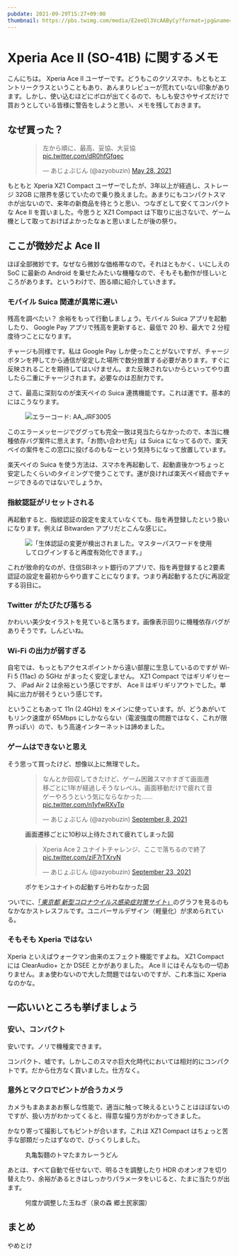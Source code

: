 ```yaml
---
pubdate: 2021-09-29T15:27+09:00
thumbnail: https://pbs.twimg.com/media/E2eeQl3VcAAByCy?format=jpg&name=large
---
```


# Xperia Ace II (SO-41B) に関するメモ

こんにちは。 Xperia Ace II ユーザーです。どうもこのクソスマホ、もともとエントリークラスということもあり、あんまりレビューが荒れていない印象があります。しかし、使い込むほどにボロが出てくるので、もしも安さやサイズだけで買おうとしている皆様に警告をしようと思い、メモを残しておきます。

## なぜ買った？

<figure class="fig-tweet">
<blockquote class="twitter-tweet" data-dnt="true"><p lang="ja" dir="ltr">左から順に、最高、妥協、大妥協 <a href="https://t.co/dR0hfGfqec">pic.twitter.com/dR0hfGfqec</a></p>&mdash; あじょぶじん (@azyobuzin) <a href="https://twitter.com/azyobuzin/status/1398260223115030530?ref_src=twsrc%5Etfw">May 28, 2021</a></blockquote>
</figure>

もともと Xperia XZ1 Compact ユーザーでしたが、3年以上が経過し、ストレージ 32GB に限界を感じていたので乗り換えました。あまりにもコンパクトスマホが出ないので、来年の新商品を待とうと思い、つなぎとして安くてコンパクトな Ace II を買いました。今思うと XZ1 Compact は下取りに出さないで、ゲーム機として取っておけばよかったなぁと思いましたが後の祭り。

## ここが微妙だよ Ace II

ほぼ全部微妙です。なぜなら微妙な価格帯なので。それはともかく、いにしえの SoC に最新の Android を乗せたみたいな機種なので、そもそも動作が怪しいところがあります。というわけで、困る順に紹介していきます。

### モバイル Suica 関連が異常に遅い

残高を調べたい？ 余裕をもって行動しましょう。モバイル Suica アプリを起動したり、 Google Pay アプリで残高を更新すると、最低で 20 秒、最大で 2 分程度待つことになります。

チャージも同様です。私は Google Pay しか使ったことがないですが、チャージボタンを押してから通信が安定した場所で数分放置する必要があります。すぐに反映されることを期待してはいけません。また反映されないからといってやり直したら二重にチャージされます。必要なのは忍耐力です。

さて、最高に深刻なのが楽天ペイの Suica 連携機能です。これは運です。基本的にはこうなります。

<figure class="fig-img"><img src="https://cdn-ak.f.st-hatena.com/images/fotolife/a/azyobuzin/20210929/20210929143248.jpg" alt="エラーコード: AA_JRF3005" /></figure>

このエラーメッセージでググっても完全一致は見当たらなかったので、本当に機種依存バグ案件に思えます。「お問い合わせ先」は Suica になってるので、楽天ペイの案件をこの窓口に投げるのもなーという気持ちになって放置しています。

楽天ペイの Suica を使う方法は、スマホを再起動して、起動直後かつちょっと安定したくらいのタイミングで使うことです。運が良ければ楽天ペイ経由でチャージできるのではないでしょうか。

### 指紋認証がリセットされる

再起動すると、指紋認証の設定を変えていなくても、指を再登録したという扱いになります。例えば Bitwarden アプリだとこんな感じに。

<figure class="fig-img"><img src="https://cdn-ak.f.st-hatena.com/images/fotolife/a/azyobuzin/20211015/20211015162228.jpg" alt="「生体認証の変更が検出されました。マスターパスワードを使用してログインすると再度有効化できます。」" /></figure>

これが致命的なのが、住信SBIネット銀行のアプリで、指を再登録すると2要素認証の設定を最初からやり直すことになります。つまり再起動するたびに再設定する羽目に。

### Twitter がたびたび落ちる

かわいい美少女イラストを見ていると落ちます。画像表示回りに機種依存バグがありそうです。しんどいね。

### Wi-Fi の出力が弱すぎる

自宅では、もっともアクセスポイントから遠い部屋に生息しているのですが Wi-Fi 5 (11ac) の 5GHz がまったく安定しません。 XZ1 Compact ではギリギリセーフ、 iPad Air 2 は余裕という感じですが、 Ace II はギリギリアウトでした。単純に出力が弱そうという感じです。

ということもあって 11n (2.4GHz) をメインに使っています。が、どうあがいてもリンク速度が 65Mbps にしかならない（電波強度の問題ではなく、これが限界っぽい）ので、もう高速インターネットは諦めました。

### ゲームはできないと思え

そう思って買ったけど、想像以上に無理でした。

<figure class="fig-tweet">
<blockquote class="twitter-tweet" data-conversation="none" data-dnt="true"><p lang="ja" dir="ltr">なんとか回収してきたけど、ゲーム困難スマホすぎて画面遷移ごとに1年が経過しそうなレベル。画面移動だけで疲れて音ゲーやろうという気にならなかった…… <a href="https://t.co/n1yfwRXyTp">pic.twitter.com/n1yfwRXyTp</a></p>&mdash; あじょぶじん (@azyobuzin) <a href="https://twitter.com/azyobuzin/status/1435656383400067072?ref_src=twsrc%5Etfw">September 8, 2021</a></blockquote>
<figcaption>画面遷移ごとに10秒以上待たされて疲れてしまった図</figcaption>
</figure>

<figure class="fig-tweet">
<blockquote class="twitter-tweet" data-dnt="true"><p lang="ja" dir="ltr">Xperia Ace 2 ユナイトチャレンジ、ここで落ちるので終了 <a href="https://t.co/ziF7rTXryN">pic.twitter.com/ziF7rTXryN</a></p>&mdash; あじょぶじん (@azyobuzin) <a href="https://twitter.com/azyobuzin/status/1440895715316699138?ref_src=twsrc%5Etfw">September 23, 2021</a></blockquote><script async src="https://platform.twitter.com/widgets.js" charset="utf-8"></script>
<figcaption>ポケモンユナイトの起動すら叶わなかった図</figcaption>
</figure>

ついでに、[「<cite>東京都 新型コロナウイルス感染症対策サイト</cite>」](https://stopcovid19.metro.tokyo.lg.jp/)のグラフを見るのもなかなかストレスフルです。ユニバーサルデザイン（軽量化）が求められている。

### そもそも Xperia ではない

Xperia といえばウォークマン由来のエフェクト機能ですよね。 XZ1 Compact には ClearAudio+ とか DSEE とかがありました。 Ace II にはそんなもの一切ありません。まぁ使わないので大した問題ではないのですが、これ本当に Xperia なのかな。

## 一応いいところも挙げましょう

### 安い、コンパクト

安いです。ノリで機種変できます。

コンパクト、嘘です。しかしこのスマホ巨大化時代においては相対的にコンパクトです。だから仕方なく買いました。仕方なく。

### 意外とマクロでピントが合うカメラ

カメラもまあまあお察しな性能で、適当に触って映えるということはほぼないのですが、扱い方がわかってくると、得意な撮り方がわかってきました。

かなり寄って撮影してもピントが合います。これは XZ1 Compact はちょっと苦手な部類だったはずなので、びっくりしました。

<figure class="fig-img">
<img src="https://cdn-ak.f.st-hatena.com/images/fotolife/a/azyobuzin/20210909/20210909180236.jpg" alt="" />
<figcaption>丸亀製麵のトマたまカレーうどん</figcaption>
</figure>

あとは、すべて自動で任せないで、明るさを調整したり HDR のオンオフを切り替えたり、余裕があるときはしっかりパラメータをいじると、たまに当たりが出ます。

<figure class="fig-img">
<img src="https://cdn-ak.f.st-hatena.com/images/fotolife/a/azyobuzin/20210925/20210925154247.jpg" alt="" />
<figcaption>何度か調整した玉ねぎ（泉の森 郷土民家園）</figcaption>
</figure>

## まとめ

やめとけ
